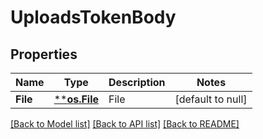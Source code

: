 # UploadsTokenBody

## Properties
Name | Type | Description | Notes
------------ | ------------- | ------------- | -------------
**File** | [****os.File**](*os.File.md) | File | [default to null]

[[Back to Model list]](../README.md#documentation-for-models) [[Back to API list]](../README.md#documentation-for-api-endpoints) [[Back to README]](../README.md)

